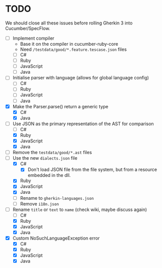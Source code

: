 # TODO

We should close all these issues before rolling Gherkin 3 into Cucumber/SpecFlow.

- [ ] Implement compiler
  - Base it on the compiler in cucumber-ruby-core
  - Need `/testdata/good/*.feature.tescase.json` files
  - [ ] C#
  - [ ] Ruby
  - [ ] JavaScript
  - [ ] Java
- [ ] Initialise parser with language (allows for global language config)
  - [ ] C#
  - [ ] Ruby
  - [ ] JavaScript
  - [ ] Java
- [x] Make the Parser.parse() return a generic type
  - [x] C#
  - [x] Java
- [ ] Use JSON as the primary representation of the AST for comparison
  - [ ] C#
  - [x] Ruby
  - [x] JavaScript
  - [x] Java
- [ ] Remove the `testdata/good/*.ast` files
- [ ] Use the new `dialects.json` file
  - [x] C#
    - [x] Don't load JSON file from the file system, but from a resource embedded in the dll.
  - [x] Ruby
  - [x] JavaScript
  - [x] Java
  - [ ] Rename to `gherkin-languages.json`
  - [ ] Remove `i18n.json`
- [ ] Rename `title` or `text` to `name` (check wiki, maybe discuss again)
  - [ ] C#
  - [x] Ruby
  - [x] JavaScript
  - [x] Java
- [x] Custom NoSuchLanguageException error
  - [x] C#
  - [x] Ruby
  - [x] JavaScript
  - [x] Java
